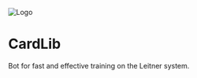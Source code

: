 ![Logo](https://github.com/ITeamur/card-lib/raw/master/resources/panel.png)

# CardLib
Bot for fast and effective training on the Leitner system.
